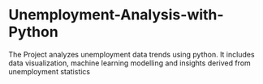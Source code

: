 # Unemployment-Analysis-with-Python
The Project analyzes unemployment data trends using python. It includes data visualization, machine learning modelling and insights derived from unemployment statistics
